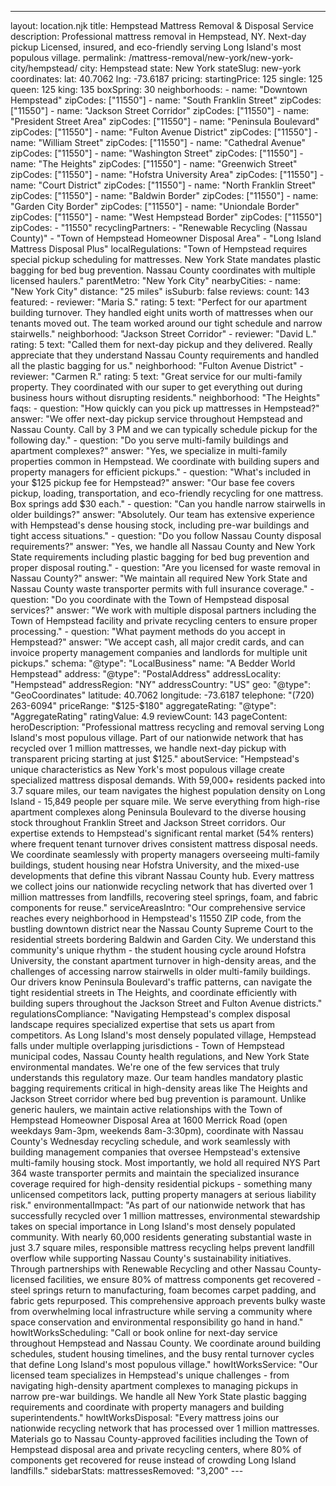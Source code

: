 ---
layout: location.njk
title: Hempstead Mattress Removal & Disposal Service
description: Professional mattress removal in Hempstead, NY. Next-day pickup Licensed, insured, and eco-friendly serving Long Island's most populous village.
permalink: /mattress-removal/new-york/new-york-city/hempstead/
city: Hempstead state: New York stateSlug: new-york coordinates: lat: 40.7062 lng: -73.6187 pricing: startingPrice: 125 single: 125 queen: 125 king: 135 boxSpring: 30 neighborhoods: - name: "Downtown Hempstead" zipCodes: ["11550"] - name: "South Franklin Street" zipCodes: ["11550"] - name: "Jackson Street Corridor" zipCodes: ["11550"] - name: "President Street Area" zipCodes: ["11550"] - name: "Peninsula Boulevard" zipCodes: ["11550"] - name: "Fulton Avenue District" zipCodes: ["11550"] - name: "William Street" zipCodes: ["11550"] - name: "Cathedral Avenue" zipCodes: ["11550"] - name: "Washington Street" zipCodes: ["11550"] - name: "The Heights" zipCodes: ["11550"] - name: "Greenwich Street" zipCodes: ["11550"] - name: "Hofstra University Area" zipCodes: ["11550"] - name: "Court District" zipCodes: ["11550"] - name: "North Franklin Street" zipCodes: ["11550"] - name: "Baldwin Border" zipCodes: ["11550"] - name: "Garden City Border" zipCodes: ["11550"] - name: "Uniondale Border" zipCodes: ["11550"] - name: "West Hempstead Border" zipCodes: ["11550"] zipCodes: - "11550" recyclingPartners: - "Renewable Recycling (Nassau County)" - "Town of Hempstead Homeowner Disposal Area" - "Long Island Mattress Disposal Plus" localRegulations: "Town of Hempstead requires special pickup scheduling for mattresses. New York State mandates plastic bagging for bed bug prevention. Nassau County coordinates with multiple licensed haulers." parentMetro: "New York City" nearbyCities: - name: "New York City" distance: "25 miles" isSuburb: false reviews: count: 143 featured: - reviewer: "Maria S." rating: 5 text: "Perfect for our apartment building turnover. They handled eight units worth of mattresses when our tenants moved out. The team worked around our tight schedule and narrow stairwells." neighborhood: "Jackson Street Corridor" - reviewer: "David L." rating: 5 text: "Called them for next-day pickup and they delivered. Really appreciate that they understand Nassau County requirements and handled all the plastic bagging for us." neighborhood: "Fulton Avenue District" - reviewer: "Carmen R." rating: 5 text: "Great service for our multi-family property. They coordinated with our super to get everything out during business hours without disrupting residents." neighborhood: "The Heights" faqs: - question: "How quickly can you pick up mattresses in Hempstead?" answer: "We offer next-day pickup service throughout Hempstead and Nassau County. Call by 3 PM and we can typically schedule pickup for the following day." - question: "Do you serve multi-family buildings and apartment complexes?" answer: "Yes, we specialize in multi-family properties common in Hempstead. We coordinate with building supers and property managers for efficient pickups." - question: "What's included in your $125 pickup fee for Hempstead?" answer: "Our base fee covers pickup, loading, transportation, and eco-friendly recycling for one mattress. Box springs add $30 each." - question: "Can you handle narrow stairwells in older buildings?" answer: "Absolutely. Our team has extensive experience with Hempstead's dense housing stock, including pre-war buildings and tight access situations." - question: "Do you follow Nassau County disposal requirements?" answer: "Yes, we handle all Nassau County and New York State requirements including plastic bagging for bed bug prevention and proper disposal routing." - question: "Are you licensed for waste removal in Nassau County?" answer: "We maintain all required New York State and Nassau County waste transporter permits with full insurance coverage." - question: "Do you coordinate with the Town of Hempstead disposal services?" answer: "We work with multiple disposal partners including the Town of Hempstead facility and private recycling centers to ensure proper processing." - question: "What payment methods do you accept in Hempstead?" answer: "We accept cash, all major credit cards, and can invoice property management companies and landlords for multiple unit pickups." schema: "@type": "LocalBusiness" name: "A Bedder World Hempstead" address: "@type": "PostalAddress" addressLocality: "Hempstead" addressRegion: "NY" addressCountry: "US" geo: "@type": "GeoCoordinates" latitude: 40.7062 longitude: -73.6187 telephone: "(720) 263-6094" priceRange: "$125-$180" aggregateRating: "@type": "AggregateRating" ratingValue: 4.9 reviewCount: 143 pageContent: heroDescription: "Professional mattress recycling and removal serving Long Island's most populous village. Part of our nationwide network that has recycled over 1 million mattresses, we handle next-day pickup with transparent pricing starting at just $125." aboutService: "Hempstead's unique characteristics as New York's most populous village create specialized mattress disposal demands. With 59,000+ residents packed into 3.7 square miles, our team navigates the highest population density on Long Island - 15,849 people per square mile. We serve everything from high-rise apartment complexes along Peninsula Boulevard to the diverse housing stock throughout Franklin Street and Jackson Street corridors. Our expertise extends to Hempstead's significant rental market (54% renters) where frequent tenant turnover drives consistent mattress disposal needs. We coordinate seamlessly with property managers overseeing multi-family buildings, student housing near Hofstra University, and the mixed-use developments that define this vibrant Nassau County hub. Every mattress we collect joins our nationwide recycling network that has diverted over 1 million mattresses from landfills, recovering steel springs, foam, and fabric components for reuse." serviceAreasIntro: "Our comprehensive service reaches every neighborhood in Hempstead's 11550 ZIP code, from the bustling downtown district near the Nassau County Supreme Court to the residential streets bordering Baldwin and Garden City. We understand this community's unique rhythm - the student housing cycle around Hofstra University, the constant apartment turnover in high-density areas, and the challenges of accessing narrow stairwells in older multi-family buildings. Our drivers know Peninsula Boulevard's traffic patterns, can navigate the tight residential streets in The Heights, and coordinate efficiently with building supers throughout the Jackson Street and Fulton Avenue districts." regulationsCompliance: "Navigating Hempstead's complex disposal landscape requires specialized expertise that sets us apart from competitors. As Long Island's most densely populated village, Hempstead falls under multiple overlapping jurisdictions - Town of Hempstead municipal codes, Nassau County health regulations, and New York State environmental mandates. We're one of the few services that truly understands this regulatory maze. Our team handles mandatory plastic bagging requirements critical in high-density areas like The Heights and Jackson Street corridor where bed bug prevention is paramount. Unlike generic haulers, we maintain active relationships with the Town of Hempstead Homeowner Disposal Area at 1600 Merrick Road (open weekdays 9am-3pm, weekends 8am-3:30pm), coordinate with Nassau County's Wednesday recycling schedule, and work seamlessly with building management companies that oversee Hempstead's extensive multi-family housing stock. Most importantly, we hold all required NYS Part 364 waste transporter permits and maintain the specialized insurance coverage required for high-density residential pickups - something many unlicensed competitors lack, putting property managers at serious liability risk." environmentalImpact: "As part of our nationwide network that has successfully recycled over 1 million mattresses, environmental stewardship takes on special importance in Long Island's most densely populated community. With nearly 60,000 residents generating substantial waste in just 3.7 square miles, responsible mattress recycling helps prevent landfill overflow while supporting Nassau County's sustainability initiatives. Through partnerships with Renewable Recycling and other Nassau County-licensed facilities, we ensure 80% of mattress components get recovered - steel springs return to manufacturing, foam becomes carpet padding, and fabric gets repurposed. This comprehensive approach prevents bulky waste from overwhelming local infrastructure while serving a community where space conservation and environmental responsibility go hand in hand." howItWorksScheduling: "Call or book online for next-day service throughout Hempstead and Nassau County. We coordinate around building schedules, student housing timelines, and the busy rental turnover cycles that define Long Island's most populous village." howItWorksService: "Our licensed team specializes in Hempstead's unique challenges - from navigating high-density apartment complexes to managing pickups in narrow pre-war buildings. We handle all New York State plastic bagging requirements and coordinate with property managers and building superintendents." howItWorksDisposal: "Every mattress joins our nationwide recycling network that has processed over 1 million mattresses. Materials go to Nassau County-approved facilities including the Town of Hempstead disposal area and private recycling centers, where 80% of components get recovered for reuse instead of crowding Long Island landfills." sidebarStats: mattressesRemoved: "3,200" ---